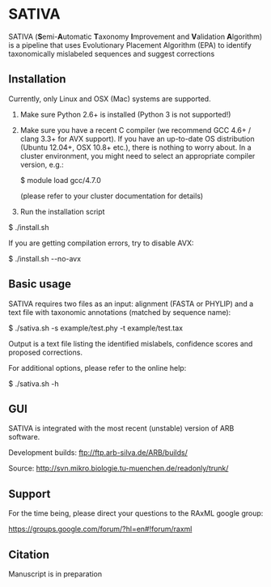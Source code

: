 SATIVA
======

SATIVA (**S**emi-**A**utomatic **T**axonomy **I**mprovement and **V**alidation **A**lgorithm) is a pipeline
that uses Evolutionary Placement Algorithm (EPA) to identify taxonomically mislabeled sequences
and suggest corrections 

Installation
------------

Currently, only Linux and OSX (Mac) systems are supported. 

1. Make sure Python 2.6+ is installed (Python 3 is not supported!)

2. Make sure you have a recent C compiler (we recommend GCC 4.6+ / clang 3.3+ for AVX support).
   If you have an up-to-date OS distribution (Ubuntu 12.04+, OSX 10.8+ etc.), there is nothing to worry about.
   In a cluster environment, you might need to select an appropriate compiler version, e.g.:

   $ module load gcc/4.7.0

   (please refer to your cluster documentation for details)

3. Run the installation script

  $ ./install.sh

  If you are getting compilation errors, try to disable AVX:

  $ ./install.sh --no-avx

Basic usage
-----------

SATIVA requires two files as an input: alignment (FASTA or PHYLIP) and a text file with taxonomic
annotations (matched by sequence name):

  $ ./sativa.sh -s example/test.phy -t example/test.tax

Output is a text file listing the identified mislabels, confidence scores and proposed corrections.

For additional options, please refer to the online help: 

  $ ./sativa.sh -h


GUI
---

SATIVA is integrated with the most recent (unstable) version of ARB software.

Development builds: ftp://ftp.arb-silva.de/ARB/builds/

Source: http://svn.mikro.biologie.tu-muenchen.de/readonly/trunk/


Support
-------

For the time being, please direct your questions to the RAxML google group:

https://groups.google.com/forum/?hl=en#!forum/raxml


Citation
--------

Manuscript is in preparation